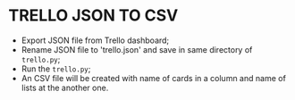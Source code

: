 # TRELLO JSON TO CSV 
- Export JSON file from Trello dashboard;
- Rename JSON file to 'trello.json' and save in same directory of `trello.py`;
- Run the `trello.py`;
- An CSV file will be created with name of cards in a column and name of lists at the another one.